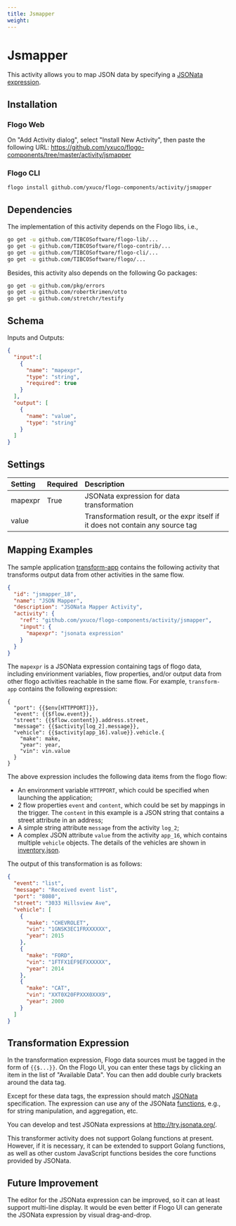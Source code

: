 ```yaml
---
title: Jsmapper
weight: 
---
```


# Jsmapper
This activity allows you to map JSON data by specifying a [JSONata expression](http://docs.jsonata.org/overview.html).

## Installation
### Flogo Web
On "Add Activity dialog", select "Install New Activity", then paste the following URL: https://github.com/yxuco/flogo-components/tree/master/activity/jsmapper

### Flogo CLI
```bash
flogo install github.com/yxuco/flogo-components/activity/jsmapper
```

## Dependencies
The implementation of this activity depends on the Flogo libs, i.e.,
```bash
go get -u github.com/TIBCOSoftware/flogo-lib/...
go get -u github.com/TIBCOSoftware/flogo-contrib/...
go get -u github.com/TIBCOSoftware/flogo-cli/...
go get -u github.com/TIBCOSoftware/flogo/...
```

Besides, this activity also depends on the following Go packages:
```bash
go get -u github.com/pkg/errors
go get -u github.com/robertkrimen/otto
go get -u github.com/stretchr/testify
```

## Schema
Inputs and Outputs:

```json
{
  "input":[
    {
      "name": "mapexpr",
      "type": "string",
      "required": true
    }
  ],
  "output": [
    {
      "name": "value",
      "type": "string"
    }
  ]
}
```

## Settings
| Setting  | Required | Description |
|:---------|:---------|:------------|
| mapexpr  | True     | JSONata expression for data transformation |
| value    |          | Transformation result, or the expr itself if it does not contain any source tag |

## Mapping Examples
The sample application [transform-app](https://github.com/yxuco/flogo-components/tree/master/apps/transform-app) contains the following activity that transforms output data from other activities in the same flow.

```json
{
  "id": "jsmapper_18",
  "name": "JSON Mapper",
  "description": "JSONata Mapper Activity",
  "activity": {
    "ref": "github.com/yxuco/flogo-components/activity/jsmapper",
    "input": {
      "mapexpr": "jsonata expression"
    }
  }
}
```
The `mapexpr` is a JSONata expression containing tags of flogo data, including envirionment variables, flow properties, and/or output data from other flogo activities reachable in the same flow.  For example, `transform-app` contains the following expression:
```
{
  "port": {{$env[HTTPPORT]}},
  "event": {{$flow.event}},
  "street": {{$flow.content}}.address.street,
  "message": {{$activity[log_2].message}},
  "vehicle": {{$activity[app_16].value}}.vehicle.{
    "make": make,
    "year": year,
    "vin": vin.value
  }
}
```
The above expression includes the following data items from the flogo flow:
* An environment variable `HTTPPORT`, which could be specified when launching the application;
* 2 flow properties `event` and `content`, which could be set by mappings in the trigger.  The `content` in this example is a JSON string that contains a street attribute in an address;
* A simple string attribute `message` from the activity `log_2`;
* A complex JSON attribute `value` from the activity `app_16`, which contains multiple `vehicle` objects.  The details of the vehicles are shown in [inventory.json](https://github.com/yxuco/flogo-components/tree/master/apps/transform-app/inventory.json).

The output of this transformation is as follows:

```json
{
  "event": "list",
  "message": "Received event list",
  "port": "8080",
  "street": "3033 Hillsview Ave",
  "vehicle": [
    {
      "make": "CHEVROLET",
      "vin": "1GNSK3EC1FRXXXXXX",
      "year": 2015
    },
    {
      "make": "FORD",
      "vin": "1FTFX1EF9EFXXXXXX",
      "year": 2014
    },
    {
      "make": "CAT",
      "vin": "XXT0X20FPXXX0XXX9",
      "year": 2000
    }
  ]
}
```

## Transformation Expression
In the transformation expression, Flogo data sources must be tagged in the form of `{{$...}}`.  On the Flogo UI, you can enter these tags by clicking an item in the list of "Available Data".  You can then add double curly brackets around the data tag.

Except for these data tags, the expression should match [JSONata](http://jsonata.org/) specification.  The expression can use any of the JSONata [functions](http://docs.jsonata.org/string-functions), e.g., for string manipulation, and aggregation, etc.

You can develop and test JSONata expressions at http://try.jsonata.org/.

This transformer activity does not support Golang functions at present.  However, if it is necessary, it can be extended to support Golang functions, as well as other custom JavaScript functions besides the core functions provided by JSONata.

## Future Improvement
The editor for the JSONata expression can be improved, so it can at least support multi-line display.  It would be even better if Flogo UI can generate the JSONata expression by visual drag-and-drop.